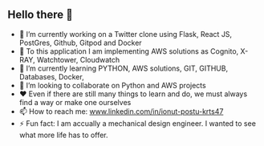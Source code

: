 ## Hello there 👋

- 🔭 I’m currently working on a Twitter clone using Flask, React JS, PostGres, Github, Gitpod and Docker
- 💬 To this application I am implementing AWS solutions as Cognito, X-RAY, Watchtower, Cloudwatch
- 🌱 I’m currently learning PYTHON, AWS solutions, GIT, GITHUB, Databases, Docker,
- 👯 I’m looking to collaborate on Python and AWS projects
- ❤️ Even if there are still many things to learn and do, we must always find a way or make one ourselves
- 📫 How to reach me: www.linkedin.com/in/ionut-postu-krts47
- ⚡ Fun fact: I am accually a mechanical design engineer. I wanted to see what more life has to offer.

